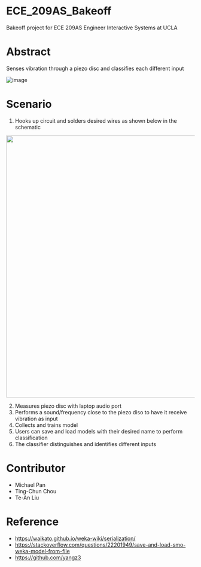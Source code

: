 # ECE_209AS_Bakeoff 
Bakeoff project for ECE 209AS Engineer Interactive Systems at UCLA

# Abstract 
Senses vibration through a piezo disc and classifies each different input

![image](https://user-images.githubusercontent.com/60951924/165001903-b39a69fb-7b37-41b1-bcdb-57dd1d40c5b6.png)

# Scenario
1. Hooks up circuit and solders desired wires as shown below in the schematic
<img width="700"  src="https://user-images.githubusercontent.com/60951924/165002105-1ee6bf48-280d-4a09-a6e9-0ddbe6aecd69.png">


2. Measures piezo disc with laptop audio port
3. Performs a sound/frequency close to the piezo diso to have it receive vibration as input
4. Collects and trains model 
5. Users can save and load models with their desired name to perform classification
6. The classifier distinguishes and identifies different inputs

# Contributor
* Michael Pan
* Ting-Chun Chou
* Te-An Liu 

# Reference
* https://waikato.github.io/weka-wiki/serialization/
* https://stackoverflow.com/questions/22201949/save-and-load-smo-weka-model-from-file
* https://github.com/yangz3
